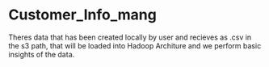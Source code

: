 # Customer_Info_mang
Theres data that has been created locally by user and recieves as .csv in the s3 path, that will be loaded into Hadoop Architure and we perform basic insights of the data.

